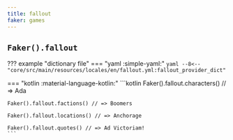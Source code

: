 ```yaml
---
title: fallout
faker: games
---
```


## `Faker().fallout`

??? example "dictionary file"
    === "yaml :simple-yaml:"
        ```yaml
        --8<-- "core/src/main/resources/locales/en/fallout.yml:fallout_provider_dict"
        ```

=== "kotlin :material-language-kotlin:"
    ```kotlin
    Faker().fallout.characters() // => Ada

    Faker().fallout.factions() // => Boomers

    Faker().fallout.locations() // => Anchorage

    Faker().fallout.quotes() // => Ad Victoriam!
    ```
